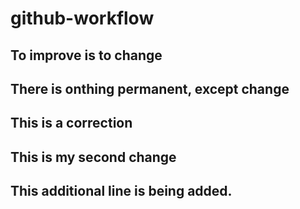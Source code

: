 # github-workflow

## To improve is to change

## There is onthing permanent, except change

## This is a correction

## This is my second change
## This additional line is being added.
